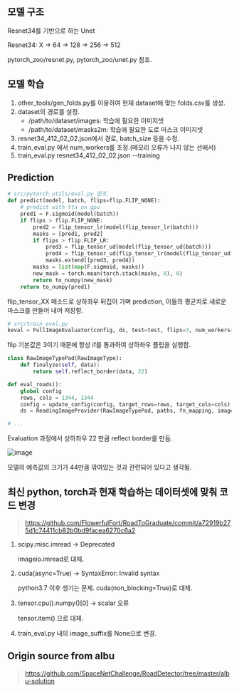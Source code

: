 ## 모델 구조

Resnet34를 기반으로 하는 Unet

Resnet34: X -> 64 -> 128 -> 256 -> 512

pytorch_zoo/resnet.py, pytorch_zoo/unet.py 참조.

## 모델 학습

1. other_tools/gen_folds.py를 이용하여 현재 dataset에 맞는 folds.csv를 생성.
2. dataset의 경로를 설정.
    - /path/to/dataset/images: 학습에 필요한 이미지셋
    - /path/to/dataset/masks2m: 학습에 필요한 도로 마스크 이미지셋
3. resnet34_412_02_02.json에서 경로, batch_size 등을 수정.
4. train_eval.py 에서 num_workers를 조정.(메모리 오류가 나지 않는 선에서)
5. train_eval.py resnet34_412_02_02.json --training

## Prediction

```python
# src/pytorch_utils/eval.py 참조.
def predict(model, batch, flips=flip.FLIP_NONE):
    # predict with tta on gpu
    pred1 = F.sigmoid(model(batch))
    if flips > flip.FLIP_NONE:
        pred2 = flip_tensor_lr(model(flip_tensor_lr(batch)))
        masks = [pred1, pred2]
        if flips > flip.FLIP_LR:
            pred3 = flip_tensor_ud(model(flip_tensor_ud(batch)))
            pred4 = flip_tensor_ud(flip_tensor_lr(model(flip_tensor_ud(flip_tensor_lr(batch)))))
            masks.extend([pred3, pred4])
        masks = list(map(F.sigmoid, masks))
        new_mask = torch.mean(torch.stack(masks, 0), 0)
        return to_numpy(new_mask)
    return to_numpy(pred1)
```

flip_tensor_XX 메소드로 상하좌우 뒤집어 가며 prediction, 이들의 평균치로 새로운 마스크를 만들어 내어 저장함.

```python
# src/train_eval.py
keval = FullImageEvaluator(config, ds, test=test, flips=3, num_workers=num_workers, border=22)
```

flip 기본값은 3이기 때문에 항상 if를 통과하여 상하좌우 플립을 실행함.

```python
class RawImageTypePad(RawImageType):
    def finalyze(self, data):
        return self.reflect_border(data, 22)

def eval_roads():
    global config
    rows, cols = 1344, 1344
    config = update_config(config, target_rows=rows, target_cols=cols)
    ds = ReadingImageProvider(RawImageTypePad, paths, fn_mapping, image_suffix=image_suffix)

# ...
```

Evaluation 과정에서 상하좌우 22 만큼 reflect border를 만듬.

![image](https://github.com/FlowerfulFort/RoadToGraduate/assets/42996160/7d9188c3-0f7b-4a77-8d42-864fa57dde28)

모델의 예측값의 크기가 44만큼 깎여있는 것과 관련되어 있다고 생각됨.

## 최신 python, torch과 현재 학습하는 데이터셋에 맞춰 코드 변경

> https://github.com/FlowerfulFort/RoadToGraduate/commit/a72919b275d1c74411cb82b0bd9facea6270c6a2

1. scipy.misc.imread -> Deprecated

    imageio.imread로 대체.

2. cuda(async=True) -> SyntaxError: Invalid syntax

    python3.7 이후 생기는 문제. cuda(non_blocking=True)로 대체.

3. tensor.cpu().numpy()[0] -> scalar 오류

    tensor.item() 으로 대체.

4. train_eval.py 내의 image_suffix를 None으로 변경.

## Origin source from albu

> https://github.com/SpaceNetChallenge/RoadDetector/tree/master/albu-solution
